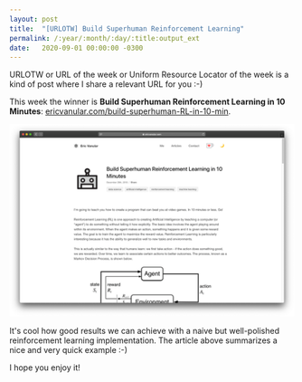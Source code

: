 ```yaml
---
layout: post
title:  "[URLOTW] Build Superhuman Reinforcement Learning"
permalink: /:year/:month/:day/:title:output_ext
date:   2020-09-01 00:00:00 -0300
---
```


<span class="bg-highlight">URLOTW</span> or URL of the week or Uniform Resource Locator of the week is a kind of post where I share a relevant URL for you :-)

This week the winner is **Build Superhuman Reinforcement Learning in 10 Minutes**:
[ericvanular.com/build-superhuman-RL-in-10-min](https://ericvanular.com/build-superhuman-RL-in-10-min/).

[![Build Superhuman Reinforcement Learning website](/assets/build-superhuman-reinforcement-learning.png "Build Superhuman Reinforcement Learning website")](/assets/build-superhuman-reinforcement-learning.png)

It's cool how good results we can achieve with a naive but well-polished reinforcement learning implementation. The article above summarizes a nice and very quick example :-)

I hope you enjoy it!

